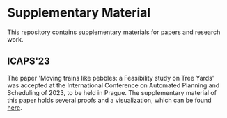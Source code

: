 # Supplementary Material
This repository contains supplementary materials for papers and research work. 

## ICAPS'23
The paper 'Moving trains like pebbles: a Feasibility study on Tree Yards' was accepted at the International Conference on Automated Planning and Scheduling of 2023, to be held in Prague. The supplementary material of this paper holds several proofs and a visualization, which can be found [here]().
